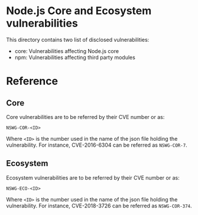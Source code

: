 # Node.js Core and Ecosystem vulnerabilities

This directory contains two list of disclosed vulnerabilities:
* core: Vulnerabilities affecting Node.js core
* npm: Vulnerabilities affecting third party modules


# Reference

## Core

Core vulnerabilities are to be referred by their CVE number or as:
```
NSWG-COR-<ID>
```
Where `<ID>` is the number used in the name of the json file holding the vulnerability.
For instance, CVE-2016-6304 can be referred as `NSWG-COR-7`.

## Ecosystem

Ecosystem vulnerabilities are to be referred by their CVE number or as:
```
NSWG-ECO-<ID>
```
Where `<ID>` is the number used in the name of the json file holding the vulnerability.
For instance, CVE-2018-3726 can be referred as `NSWG-COR-374`.
